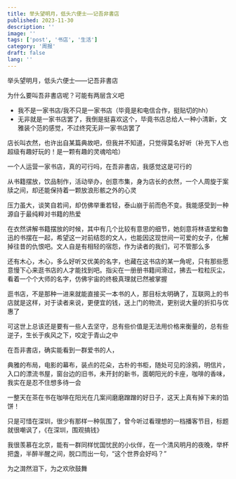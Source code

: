 ```yaml
---
title: 举头望明月，低头六便士——记吾非書店
published: 2023-11-30
description: ''
image: ''
tags: ['post', '书店', '生活']
category: '周报'
draft: false
lang: ''
---
```

 举头望明月，低头六便士——记吾非書店



<!-- ![Group 1](./attachments/QmdxmWACZ62Jzc5orqMBFS7riuNp5yMfYduqGuDNE5GZAP.png) -->


为什么要叫吾非書店呢？可能有两层含义吧

- 我不是一家书店/我不只是一家书店（毕竟是和电信合作，挺贴切的hh）
- 无非就是一家书店罢了，我倒是挺喜欢这个，毕竟书店总给人一种小清新，文雅装个范的感觉，不过终究无非一家书店罢了

店长叫衣然，也许出自某篇典故吧，但我并不知道，只觉得莫名好听（补充下人也超级有趣好玩的！是一颗有趣的灵魂哈哈）

一个人运营一家书店，真的可行吗，在吾非書店，我感觉这是可行的

从书籍摆放，饮品制作，活动举办，创意市集，身为店长的衣然，一个人周旋于案牍之间，却还能保持着一颗放浪形骸之外的心灵

压力虽大，谈笑自若间，却仿佛举重若轻，泰山崩于前而色不变。我能感受到一种源自于最纯粹对书籍的热爱

在衣然讲解书籍摆放的时候，其中有几个比较有意思的细节，她刻意将林语堂和鲁迅的书摆在一起，希望这一对前结怨的文人，也能因这现世间一可爱的女子，化解掉往昔的仇恨吧。文人自是有相轻的宿怨，作为读者的我们，可不管那么多

还有木心，木心，多么好听又优美的名字，也藏在这书店的某一角呢，只有那些愿意慢下心来逛书店的人才能找到吧。指尖在一册册书籍间滑过，拂去一粒粒灰尘，看着一个个大师的名字，仿佛宇宙的终极真理就已然被掌握

逛书店，不是那种一进来就能直接买一本书的人，那目标太明确了，互联网上的书店就是这样，对于读者来说，更便宜的钱，送上门的物流，更别说大量的折扣与优惠了

可这世上总该还是要有一些人去坚守，总有些价值是无法用价格来衡量的，总有些逆子，生长于疾风之下，咬定于青山之中

在吾非書店，确实能看到一群爱书的人，

典雅的布局，电影的幕布，装点的花朵，古朴的书柜，随处可见的涂鸦，明信片，入口的漂流书屋，窗台边的旧书，未开封的新书，面朝阳光的卡座，咖啡的香味，我实在是忍不住想多待一会

一整天在茶在书在咖啡在阳光在几案间磨磨蹭蹭的好日子，这天上真有掉下来的馅饼！

只是可惜在深圳，很少有那样一种氛围了，曾今听过看理想的一档播客节目，标题就很嘲讽了，《在深圳，围观搞钱》

我很羡慕在北京，能有一群同样忧国忧民的小伙伴，在一个清风明月的夜晚，举杯把盏，半醉半醒之间，脱口而出一句，“这个世界会好吗？”

为之潸然泪下，为之欢欣鼓舞


[]()